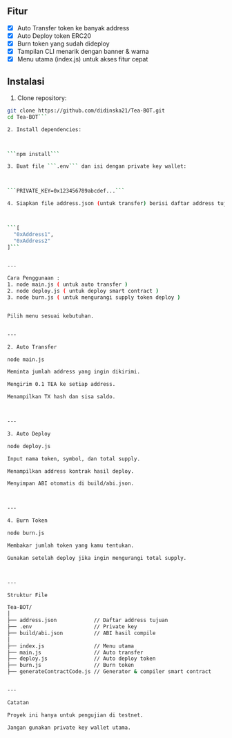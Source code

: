 ## Fitur
- [x] Auto Transfer token ke banyak address
- [x] Auto Deploy token ERC20
- [x] Burn token yang sudah dideploy
- [x] Tampilan CLI menarik dengan banner & warna
- [x] Menu utama (index.js) untuk akses fitur cepat

## Instalasi

1. Clone repository:
```bash
git clone https://github.com/didinska21/Tea-BOT.git
cd Tea-BOT```

2. Install dependencies:



```npm install```

3. Buat file ```.env``` dan isi dengan private key wallet:



```PRIVATE_KEY=0x123456789abcdef...```

4. Siapkan file address.json (untuk transfer) berisi daftar address tujuan dalam format:



```[
  "0xAddress1",
  "0xAddress2"
]```


---

Cara Penggunaan :
1. node main.js ( untuk auto transfer )
2. node deploy.js ( untuk deploy smart contract )
3. node burn.js ( untuk mengurangi supply token deploy )


Pilih menu sesuai kebutuhan.


---

2. Auto Transfer

node main.js

Meminta jumlah address yang ingin dikirimi.

Mengirim 0.1 TEA ke setiap address.

Menampilkan TX hash dan sisa saldo.



---

3. Auto Deploy

node deploy.js

Input nama token, symbol, dan total supply.

Menampilkan address kontrak hasil deploy.

Menyimpan ABI otomatis di build/abi.json.



---

4. Burn Token

node burn.js

Membakar jumlah token yang kamu tentukan.

Gunakan setelah deploy jika ingin mengurangi total supply.



---

Struktur File

Tea-BOT/
│
├── address.json            // Daftar address tujuan
├── .env                    // Private key
├── build/abi.json          // ABI hasil compile
│
├── index.js                // Menu utama
├── main.js                 // Auto transfer
├── deploy.js               // Auto deploy token
├── burn.js                 // Burn token
├── generateContractCode.js // Generator & compiler smart contract


---

Catatan

Proyek ini hanya untuk pengujian di testnet.

Jangan gunakan private key wallet utama.
